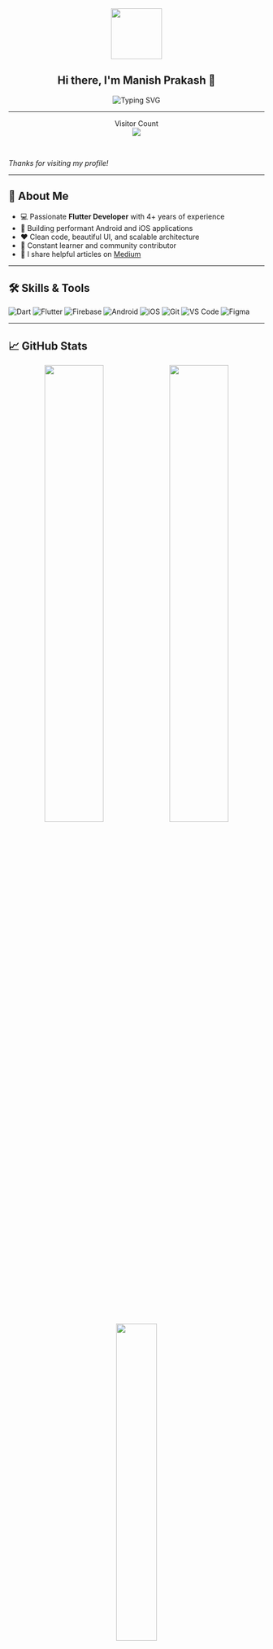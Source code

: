 <div align="center" id="header">
  <img src="https://media.giphy.com/media/M9gbBd9nbDrOTu1Mqx/giphy.gif" width="100"/>
  <h2>Hi there, I'm Manish Prakash 👋</h2>
  <img src="https://readme-typing-svg.demolab.com/?lines=Flutter%20Developer%20from%20India;4%2B%20Years%20of%20Coding%20Experience;Building%20Android%20and%20iOS%20Apps;Lover%20of%20Clean%20Architecture%20and%20Open%20Source;Always%20Learning%20New%20Things!" alt="Typing SVG" />
</div>

---

  <p align="center">
  Visitor Count<br>
  <img src="https://komarev.com/ghpvc/?username=mprakashgithub&label=Visitors&color=success&style=for-the-badge" />
</p>
  <br>
 
 

  <i>Thanks for visiting my profile!</i>
</p>

---

## 🚀 About Me

- 💻 Passionate **Flutter Developer** with 4+ years of experience  
- 📱 Building performant Android and iOS applications  
- ❤️ Clean code, beautiful UI, and scalable architecture  
- 🌱 Constant learner and community contributor  
- 📰 I share helpful articles on [Medium](https://medium.com/@mailtomprakash1)  

---

## 🛠️ Skills & Tools

![Dart](https://img.shields.io/badge/-Dart-0175C2?logo=dart&logoColor=white&style=flat)
![Flutter](https://img.shields.io/badge/-Flutter-02569B?logo=flutter&logoColor=white&style=flat)
![Firebase](https://img.shields.io/badge/-Firebase-FFCA28?logo=firebase&logoColor=white&style=flat)
![Android](https://img.shields.io/badge/-Android-3DDC84?logo=android&logoColor=white&style=flat)
![iOS](https://img.shields.io/badge/-iOS-000000?logo=apple&logoColor=white&style=flat)
![Git](https://img.shields.io/badge/-Git-F05032?logo=git&logoColor=white&style=flat)
![VS Code](https://img.shields.io/badge/-VSCode-007ACC?logo=visual-studio-code&logoColor=white&style=flat)
![Figma](https://img.shields.io/badge/-Figma-F24E1E?logo=figma&logoColor=white&style=flat)

---

## 📈 GitHub Stats

<p align="center">
  <img src="https://github-readme-stats.vercel.app/api?username=mprakashgithub&show_icons=true&theme=radical" width="48%" />
  <img src="https://github-readme-streak-stats.herokuapp.com?user=mprakashgithub&theme=radical" width="48%" />
</p>

<p align="center">
  <img src="https://github-readme-stats.vercel.app/api/top-langs/?username=mprakashgithub&layout=compact&theme=radical" width="40%" />
</p>

---

## 📫 Get in Touch

- 💼 [LinkedIn](https://www.linkedin.com/in/manishprakashind)
- 📧 mailtomprakash1@gmail.com  
- 🌐 [Portfolio Website](https://mprakashgithub.github.io/)  
- ✍️ [Medium Blog](https://medium.com/@mailtomprakash1)

---

_“Code is like humor. When you have to explain it, it’s bad.” – Cory House_



<!--<div id="header" align="center">
  <img src="https://media.giphy.com/media/M9gbBd9nbDrOTu1Mqx/giphy.gif" width="100"/>
</div>
<p align="center">
  Visitor count<br>
  <img src="https://profile-counter.glitch.me/mprakashgithub/count.svg" />
</p>

## Hey there :wave:

<div>
<!-- <p align="center"> -->
  <!-- Typing SVG by DenverCoder1 - https://github.com/DenverCoder1/readme-typing-svg -->
<!--   <a href="https://github.com/mprakashgithub/readme-typing-svg"> -->
    <img src="https://readme-typing-svg.demolab.com/?lines=Hey%20I'm%20Manish%20Prakash;Mobile%20App%20Developer%20Flutter%20Dev;Experienced%20in%20Android%20And%20iOS%20;Experienced%20in%20flutter;4%2B%20years%20of%20coding%20experience;" />
<!--   </a> -->
<!-- </p> -->
<!--</div>-->
<!-- <p align="center">
  Visits Badge<br>
  <img src="https://badges.pufler.dev/visits/mprakashgithub/mprakashgithub" />
</p> -->

<!-- [![Visits Badge](https://badges.pufler.dev/visits/pujux/badge-it)](https://badges.pufler.dev) -->
<!-- ![Visitor Count](https://profile-counter.glitch.me/{YOUR USER}/count.svg) -->

<!-- About me-->

<!--Community is :heart: | Flutter Developer(from India) and :coffee: lover. 

You can follow me for good stuff related to flutter/tech at [Medium.com](https://medium.com/@mailtomprakash1)

## Things I am passionate about

- Mobile app development (Android & iOS)
- Open source :octocat:

## Get in touch :coffee:

- Connect with me on [LinkedIn](https://www.linkedin.com/in/manishprakashind)
- You can email me at mailtomprakash1@gmail.com
- You can check my [profile](https://mprakashgithub.github.io/) -->
